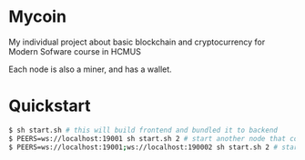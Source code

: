 # Mycoin

My individual project about basic blockchain and cryptocurrency for Modern Sofware course in HCMUS

Each node is also a miner, and has a wallet.

# Quickstart

```bash
$ sh start.sh # this will build frontend and bundled it to backend
$ PEERS=ws://localhost:19001 sh start.sh 2 # start another node that connects to the first node
$ PEERS=ws://localhost:19001;ws://localhost:190002 sh start.sh 2 # start another node that connects to the first 2 node
```
